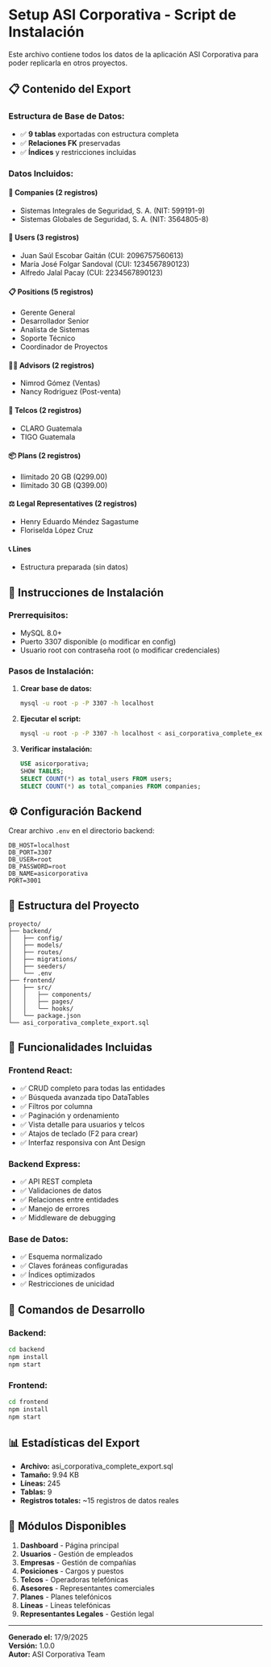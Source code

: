# Setup ASI Corporativa - Script de Instalación

Este archivo contiene todos los datos de la aplicación ASI Corporativa para poder replicarla en otros proyectos.

## 📋 Contenido del Export

### Estructura de Base de Datos:
- ✅ **9 tablas** exportadas con estructura completa
- ✅ **Relaciones FK** preservadas
- ✅ **Índices** y restricciones incluidas

### Datos Incluidos:

#### 🏢 **Companies (2 registros)**
- Sistemas Integrales de Seguridad, S. A. (NIT: 599191-9)
- Sistemas Globales de Seguridad, S. A. (NIT: 3564805-8)

#### 👥 **Users (3 registros)**
- Juan Saúl Escobar Gaitán (CUI: 2096757560613)
- María José Folgar Sandoval (CUI: 1234567890123)  
- Alfredo Jalal Pacay (CUI: 2234567890123)

#### 📋 **Positions (5 registros)**
- Gerente General
- Desarrollador Senior
- Analista de Sistemas
- Soporte Técnico
- Coordinador de Proyectos

#### 👨‍💼 **Advisors (2 registros)**
- Nimrod Gómez (Ventas)
- Nancy Rodriguez (Post-venta)

#### 📱 **Telcos (2 registros)**
- CLARO Guatemala
- TIGO Guatemala

#### 📦 **Plans (2 registros)**
- Ilimitado 20 GB (Q299.00)
- Ilimitado 30 GB (Q399.00)

#### ⚖️ **Legal Representatives (2 registros)**
- Henry Eduardo Méndez Sagastume
- Floriselda López Cruz

#### 📞 **Lines**
- Estructura preparada (sin datos)

## 🚀 Instrucciones de Instalación

### Prerrequisitos:
- MySQL 8.0+ 
- Puerto 3307 disponible (o modificar en config)
- Usuario root con contraseña root (o modificar credenciales)

### Pasos de Instalación:

1. **Crear base de datos:**
   ```bash
   mysql -u root -p -P 3307 -h localhost
   ```

2. **Ejecutar el script:**
   ```bash
   mysql -u root -p -P 3307 -h localhost < asi_corporativa_complete_export.sql
   ```

3. **Verificar instalación:**
   ```sql
   USE asicorporativa;
   SHOW TABLES;
   SELECT COUNT(*) as total_users FROM users;
   SELECT COUNT(*) as total_companies FROM companies;
   ```

## ⚙️ Configuración Backend

Crear archivo `.env` en el directorio backend:

```env
DB_HOST=localhost
DB_PORT=3307
DB_USER=root
DB_PASSWORD=root
DB_NAME=asicorporativa
PORT=3001
```

## 📁 Estructura del Proyecto

```
proyecto/
├── backend/
│   ├── config/
│   ├── models/
│   ├── routes/
│   ├── migrations/
│   ├── seeders/
│   └── .env
├── frontend/
│   ├── src/
│   │   ├── components/
│   │   ├── pages/
│   │   └── hooks/
│   └── package.json
└── asi_corporativa_complete_export.sql
```

## 🎯 Funcionalidades Incluidas

### Frontend React:
- ✅ CRUD completo para todas las entidades
- ✅ Búsqueda avanzada tipo DataTables
- ✅ Filtros por columna
- ✅ Paginación y ordenamiento
- ✅ Vista detalle para usuarios y telcos
- ✅ Atajos de teclado (F2 para crear)
- ✅ Interfaz responsiva con Ant Design

### Backend Express:
- ✅ API REST completa
- ✅ Validaciones de datos
- ✅ Relaciones entre entidades
- ✅ Manejo de errores
- ✅ Middleware de debugging

### Base de Datos:
- ✅ Esquema normalizado
- ✅ Claves foráneas configuradas
- ✅ Índices optimizados
- ✅ Restricciones de unicidad

## 🔧 Comandos de Desarrollo

### Backend:
```bash
cd backend
npm install
npm start
```

### Frontend:
```bash
cd frontend
npm install
npm start
```

## 📊 Estadísticas del Export

- **Archivo:** asi_corporativa_complete_export.sql
- **Tamaño:** 9.94 KB
- **Líneas:** 245
- **Tablas:** 9
- **Registros totales:** ~15 registros de datos reales

## 🎨 Módulos Disponibles

1. **Dashboard** - Página principal
2. **Usuarios** - Gestión de empleados
3. **Empresas** - Gestión de compañías
4. **Posiciones** - Cargos y puestos
5. **Telcos** - Operadoras telefónicas
6. **Asesores** - Representantes comerciales
7. **Planes** - Planes telefónicos
8. **Líneas** - Líneas telefónicas
9. **Representantes Legales** - Gestión legal

---

**Generado el:** 17/9/2025  
**Versión:** 1.0.0  
**Autor:** ASI Corporativa Team